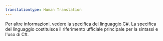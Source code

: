 ```yaml
---
translationtype: Human Translation
---
```

Per altre informazioni, vedere la [specifica del linguaggio C#](../../../../csharp/language-reference/language-specification.md). La specifica del linguaggio costituisce il riferimento ufficiale principale per la sintassi e l'uso di C#.